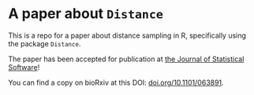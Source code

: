 A paper about `Distance`
========================

This is a repo for a paper about distance sampling in R, specifically using the package `Distance`.

The paper has been accepted for publication at [the Journal of Statistical Software](https://www.jstatsoft.org)!

You can find a copy on bioRxiv at this DOI: [doi.org/10.1101/063891](https://doi.org/10.1101/063891).


